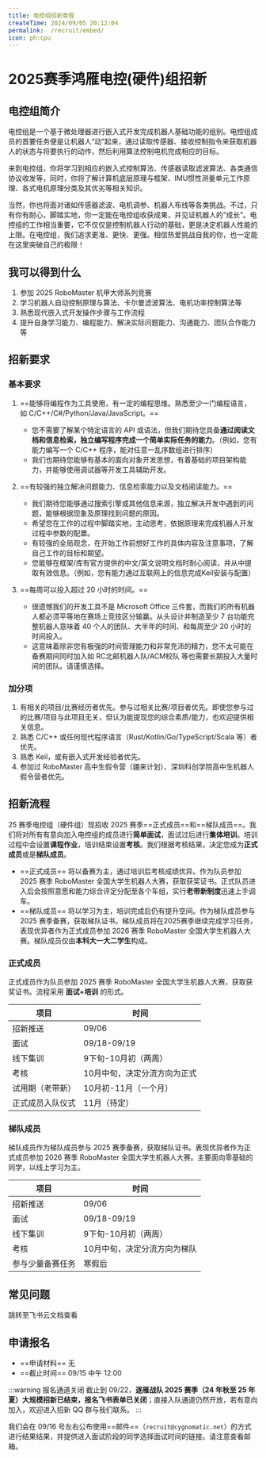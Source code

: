 ```yaml
---
title: 电控组招新章程
createTime: 2024/09/05 20:12:04
permalink:  /recruit/embed/ 
icon: ph:cpu
---
```


# 2025赛季鸿雁电控(硬件)组招新

## 电控组简介

电控组是一个基于微处理器进行嵌入式开发完成机器人基础功能的组别。电控组成员的首要任务便是让机器人“动”起来，通过读取传感器、接收控制指令来获取机器人的状态与将要执行的动作，然后利用算法控制电机完成相应的目标。

来到电控组，你将学习到相应的嵌入式控制算法、传感器读取滤波算法、各类通信协议收发等，同时，你将了解计算机底层原理与框架、IMU惯性测量单元工作原理、各式电机原理分类及其优劣等相关知识。

当然，你也将面对诸如传感器滤波、电机调参、机器人布线等各类挑战。不过，只有你有耐心，脚踏实地，你一定能在电控组收获成果，并见证机器人的“成长”。电控组的工作相当重要，它不仅仅是控制机器人行动的基础，更是决定机器人性能的上限。在电控组，我们追求更准、更快、更强。相信热爱挑战自我的你，也一定能在这里突破自己的极限！

## 我可以得到什么

1. 参加 2025 RoboMaster 机甲大师系列竞赛
2. 学习机器人自动控制原理与算法、卡尔曼滤波算法、电机功率控制算法等
3. 熟悉现代嵌入式开发操作步骤与工作流程
4. 提升自身学习能力、编程能力、解决实际问题能力、沟通能力、团队合作能力等

## 招新要求

### 基本要求

1. ==能够将编程作为工具使用，有一定的编程思维。熟悉至少一门编程语言，如 C/C++/C#/Python/Java/JavaScript。==

   - 您不需要了解某个特定语言的 API 或语法，但我们期待您具备**通过阅读文档和信息检索，独立编写程序完成一个简单实际任务的能力**。（例如，您有能力编写一个 C/C++ 程序，能对任意一乱序数组进行排序）
   - 我们也期待您能够有基本的面向对象开发思想，有着基础的项目架构能力，并能够使用调试器等开发工具辅助开发。

2. ==有较强的独立解决问题能力、信息检索能力以及文档阅读能力。==

   - 我们期待您能够通过搜索引擎或其他信息来源，独立解决开发中遇到的问题，能够根据现象及原理找到问题的原因。
   - 希望您在工作的过程中脚踏实地，主动思考，依据原理来完成机器人开发过程中参数的配置。
   - 有较强的全局观念，在开始工作前想好工作的具体内容及注意事项，了解自己工作的目标和期望。
   - 您能够在框架/库有官方提供的中文/英文说明文档时耐心阅读，并从中提取有效信息。（例如，您有能力通过互联网上的信息完成Keil安装与配置）

3. ==每周可以投入超过 20 小时的时间。==

   - 很遗憾我们的开发工具不是 Microsoft Office 三件套，而我们的所有机器人都必须平等地在赛场上竞技区分输赢。从头设计并制造至少 7 台功能完整机器人意味着 40 个人的团队、大半年的时间、和每周至少 20 小时的时间投入。
   - 这意味着除非您有极强的时间管理能力和非常充沛的精力，您不太可能在备赛期间同时加入如 RC北邮机器人队/ACM校队 等也需要长期投入大量时间的团队。请谨慎选择。

### 加分项

1. 有相关的项目/比赛经历者优先。参与过相关比赛/项目者优先。即使您参与过的比赛/项目与此项目无关，但认为能提现您的综合素质/能力，也欢迎提供相关信息。
2. 熟悉 C/C++ 或任何现代程序语言（Rust/Kotlin/Go/TypeScript/Scala 等）者优先。
3. 熟悉 Keil，或有嵌入式开发经验者优先。
4. 参加过 RoboMaster 高中生假令营（疆来计划）、深圳科创学院高中生机器人假令营者优先。

## 招新流程

25 赛季电控组（硬件组）现招收 2025 赛季==正式成员==和==梯队成员==。我们将对所有有意向加入电控组的成员进行**简单面试**，面试过后进行**集体培训**。培训过程中会设置**课程作业**，培训结束设置**考核**。我们根据考核结果，决定您成为**正式成员**或是**梯队成员**。

- ==正式成员== 将以备赛为主，通过培训后考核成绩优异。作为队员参加 2025 赛季 RoboMaster 全国大学生机器人大赛，获取获奖证书。正式队员进入后会按照意愿和能力综合评定分配至各个车组，实行**老带新制度**迅速上手调车。
- ==梯队成员== 将以学习为主，培训完成后仍有提升空间。作为梯队成员参与 2025 赛季备赛，获取梯队证书。梯队成员将在2025赛季继续完成学习任务，表现优异者作为正式成员参加 2026 赛季 RoboMaster 全国大学生机器人大赛。梯队成员仅由**本科大一大二学生**构成。

### 正式成员

正式成员作为队员参加 2025 赛季 RoboMaster 全国大学生机器人大赛，获取获奖证书。流程采用 **面试+培训** 的形式。

| 项目             | 时间                         |
| ---------------- | ---------------------------- |
| 招新推送         | 09/06                        |
| 面试             | 09/18-09/19                  |
| 线下集训         | 9下旬-10月初（两周）         |
| 考核             | 10月中旬，决定分流方向为正式 |
| 试用期（老带新） | 10月初-11月（一个月）        |
| 正式成员入队仪式 | 11月（待定）                 |

### 梯队成员

梯队成员作为梯队成员参与 2025 赛季备赛，获取梯队证书。表现优异者作为正式成员参加 2026 赛季 RoboMaster 全国大学生机器人大赛。主要面向零基础的同学，以线上学习为主。

| 项目             | 时间                         |
| ---------------- | ---------------------------- |
| 招新推送         | 09/06                        |
| 面试             | 09/18-09/19                  |
| 线下集训         | 9下旬-10月初（两周）         |
| 考核             | 10月中旬，决定分流方向为梯队 |
| 参与少量备赛任务 | 寒假后                       |

## 常见问题

<LinkCard title="电控组 FAQ" icon="ph:question" href="https://cygnomatic.feishu.cn/sheets/Q7EUsFNjFhtXzWt9o5fcJZKAnCb?sheet=h61p3y">
跳转至飞书云文档查看
</LinkCard>

## 申请报名

- ==申请材料== 无
- ==截止时间== 09/15 中午 12:00

<!-- <LinkCard title="提交申请" icon="ph:hand" href="https://cygnomatic.feishu.cn/share/base/form/shrcncmiqDfeUoq0R55sMT2Mojf">
填写飞书表单。在表单中提交您的个人信息。
</LinkCard> -->

:::warning 报名通道关闭
截止到 09/22，**逐雁战队 2025 赛季（24 年秋至 25 年夏）大规模招新已结束，报名飞书表单已关闭**；直接入队通道仍然开放，若有意向加入，欢迎进入招新 QQ 群与我们联系。
:::

我们会在 09/16 号左右公布使用==邮件==（`recruit@cygnomatic.net`）的方式进行结果结果，并提供进入面试阶段的同学选择面试时间的链接。请注意查看邮箱。
